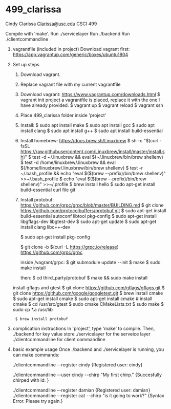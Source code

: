# 499_clarissa
Cindy Clarissa
Clarissa@usc.edu
CSCI 499


Compile with 'make'.
Run ./servicelayer
Run ./backend
Run ./clientcommandline

1. vagrantfile (included in project)
	Download vagrant first:
	https://app.vagrantup.com/generic/boxes/ubuntu1804
2. Set up steps
	1. Download vagrant.
	2. Replace vagrant file with my current vagrantfile
	3. Download vagrant: https://www.vagrantup.com/downloads.html
		$ vagrant init project
		a vagrantfile is placed, replace it with the one I have already provided.
		$ vagrant up
		$ vagrant reload
		$ vagrant ssh
	4. Place 499_clarissa folder inside 'project'
	5. Install:
		$ sudo apt install make
		$ sudo apt install gcc
		$ sudo apt install clang
		$ sudo apt install g++
		$ sudo apt install build-essential
	6. Install homebrew: https://docs.brew.sh/Linuxbrew
		$ sh -c "$(curl -fsSL https://raw.githubusercontent.com/Linuxbrew/install/master/install.sh)"
		$ test -d ~/.linuxbrew && eval $(~/.linuxbrew/bin/brew shellenv)
		$ test -d /home/linuxbrew/.linuxbrew && eval
		$(/home/linuxbrew/.linuxbrew/bin/brew shellenv)
		$ test -r ~/.bash_profile && echo "eval \$($(brew --prefix)/bin/brew shellenv)" >>~/.bash_profile
		$ echo "eval \$($(brew --prefix)/bin/brew shellenv)" >>~/.profile
	$ brew install hello
	$ sudo apt-get install build-essential curl file git
	7. Install protobuf: https://github.com/grpc/grpc/blob/master/BUILDING.md
		$ git clone https://github.com/protocolbuffers/protobuf.git
		$ sudo apt-get install build-essential autoconf libtool pkg-config
		$ sudo apt-get install libgflags-dev libgtest-dev
		$ sudo apt-get update
		$ sudo apt-get install clang libc++-dev


		$ sudo apt-get install pkg-config

		$ git clone -b $(curl -L https://grpc.io/release) https://github.com/grpc/grpc

		inside /vagrant/grpc:
		$ git submodule update --init
		$ make
		$ sudo make install

		then:
		$ cd third_party/protobuf
		$ make && sudo make install

	install gflags and gtest
	$ git clone https://github.com/gflags/gflags.git
	$ git clone https://github.com/google/googletest.git
		$ brew install cmake
		$ sudo apt-get install cmake
		$ sudo apt-get install cmake # install cmake
		$ cd /usr/src/gtest
		$ sudo cmake CMakeLists.txt
		$ sudo make
		$ sudo cp *.a /usr/lib

		$ brew install protobuf

3. complication instructions
	In 'project', type 'make' to compile.
	Then, ./backend for key value store
	./servicelayer for the serveice layer
	./clientcommandline for client commandline


4. basic example usage
	Once ./backend and ./servicelayer is running, you can make commands:

	./clientcommandline --register cindy
		{Registered user: cindy}

	./clientcommandline --user cindy --chirp "My first chirp."
		{Succesfully chirped with id: <id>}

	./clientcommandline --register damian
		{Registered user: damian}
	./clientcommandline --register cat --chirp "is it going to work?"
		{Syntax Error. Please try again.}
